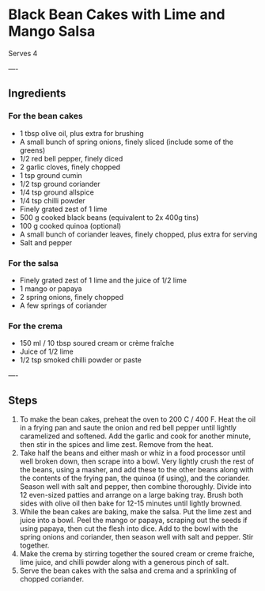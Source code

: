 # Black Bean Cakes with Lime and Mango Salsa

Serves 4

—-

## Ingredients

### For the bean cakes
* 1 tbsp olive oil, plus extra for brushing
* A small bunch of spring onions, finely sliced (include some of the greens)
* 1/2 red bell pepper, finely diced
* 2 garlic cloves, finely chopped
* 1 tsp ground cumin
* 1/2 tsp ground coriander
* 1/4 tsp ground allspice
* 1/4 tsp chilli powder
* Finely grated zest of 1 lime
* 500 g cooked black beans (equivalent to 2x 400g tins)
* 100 g cooked quinoa (optional)
* A small bunch of coriander leaves, finely chopped, plus extra for serving
* Salt and pepper

### For the salsa
* Finely grated zest of 1 lime and the juice of 1/2 lime
* 1 mango or papaya
* 2 spring onions, finely chopped
* A few springs of coriander

### For the crema
* 150 ml / 10 tbsp soured cream or crème fraîche
* Juice of 1/2 lime
* 1/2 tsp smoked chilli powder or paste

—-

## Steps

1.  To make the bean cakes, preheat the oven to 200 C / 400 F. Heat the oil in a frying pan and saute the onion and red bell pepper until lightly caramelized and softened. Add the garlic and cook for another minute, then stir in the spices and lime zest. Remove from the heat.
2.  Take half the beans and either mash or whiz in a food processor until well broken down, then scrape into a bowl. Very lightly crush the rest of the beans, using a masher, and add these to the other beans along with the contents of the frying pan, the quinoa (if using), and the coriander. Season well with salt and pepper, then combine thoroughly. Divide into 12 even-sized patties and arrange on a large baking tray. Brush both sides with olive oil then bake for 12-15 minutes until lightly browned.
3.  While the bean cakes are baking, make the salsa. Put the lime zest and juice into a bowl. Peel the mango or papaya, scraping out the seeds if using papaya, then cut the flesh into dice. Add to the bowl with the spring onions and coriander, then season well with salt and pepper. Stir together.
4.  Make the crema by stirring together the soured cream or creme fraiche, lime juice, and chilli powder along with a generous pinch of salt.
5.  Serve the bean cakes with the salsa and crema and a sprinkling of chopped coriander.